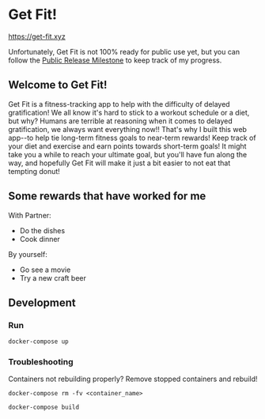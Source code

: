 # Get Fit!

https://get-fit.xyz

Unfortunately, Get Fit is not 100% ready for public use yet, but you can follow the [Public Release Milestone](https://github.com/samhinshaw/get_fit/milestone/1) to keep track of my progress.

## Welcome to Get Fit!

Get Fit is a fitness-tracking app to help with the difficulty of delayed gratification! We all know it's hard to stick to a workout schedule or a diet, but why? Humans are terrible at reasoning when it comes to delayed gratification, we always want everything now!! That's why I built this web app--to help tie long-term fitness goals to near-term rewards! Keep track of your diet and exercise and earn points towards short-term goals! It might take you a while to reach your ultimate goal, but you'll have fun along the way, and hopefully Get Fit will make it just a bit easier to not eat that tempting donut!

## Some rewards that have worked for me

With Partner:

- Do the dishes
- Cook dinner

By yourself:

- Go see a movie
- Try a new craft beer

## Development

### Run

```sh
docker-compose up
```

### Troubleshooting

Containers not rebuilding properly? Remove stopped containers and rebuild!

```
docker-compose rm -fv <container_name>
```

```sh
docker-compose build
```
